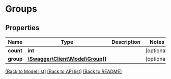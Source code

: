 # Groups

## Properties
Name | Type | Description | Notes
------------ | ------------- | ------------- | -------------
**count** | **int** |  | [optional] 
**group** | [**\Swagger\Client\Model\Group[]**](Group.md) |  | [optional] 

[[Back to Model list]](../README.md#documentation-for-models) [[Back to API list]](../README.md#documentation-for-api-endpoints) [[Back to README]](../README.md)


